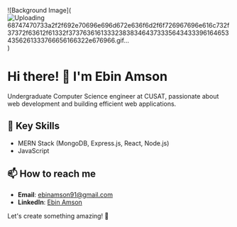 ![Background Image](![Uploading 68747470733a2f2f692e70696e696d672e636f6d2f6f726967696e616c732f37372f63612f61332f37376361613332383834643733356434333961646534356261333766656166322e676966.gif…]()
)

# Hi there! 👋 I'm Ebin Amson

Undergraduate Computer Science engineer at CUSAT, passionate about web development and building efficient web applications.

## 🔧 Key Skills
- MERN Stack (MongoDB, Express.js, React, Node.js)
- JavaScript

## 📫 How to reach me
- **Email**: [ebinamson91@gmail.com](mailto:ebinamson91@gmail.com)
- **LinkedIn**: [Ebin Amson](https://www.linkedin.com/in/ebin-amson-41568a284)

Let's create something amazing! 🚀
